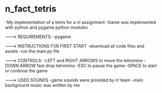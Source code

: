 # n_fact_tetris
-My implementation of a tetris for a n! assignment
-Game was implemented with python and pygame python modules

---> REQUIREMENTS:
-pygame

---> INSTRUCTIONS FOR FIRST START
-download all code files and assets
-run the main.py file

---> CONTROLS:
-LEFT and RIGHT ARROWS to move the tetromino 
-DOWN ARROW fast drop tetromino
-ESC to pause the game
-SPACE to start or continue the game

---> USED SOUNDS
-game sounds were provided by n! team
-main background music was written by me
  
